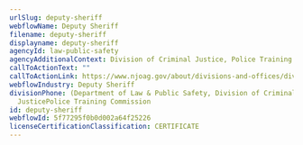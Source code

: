 ```yaml
---
urlSlug: deputy-sheriff
webflowName: Deputy Sheriff
filename: deputy-sheriff
displayname: deputy-sheriff
agencyId: law-public-safety
agencyAdditionalContext: Division of Criminal Justice, Police Training Commission
callToActionText: ""
callToActionLink: https://www.njoag.gov/about/divisions-and-offices/division-of-criminal-justice-home/police-training-commission/
webflowIndustry: Deputy Sheriff
divisionPhone: (Department of Law & Public Safety, Division of Criminal
  JusticePolice Training Commission
id: deputy-sheriff
webflowId: 5f77295f0b0d002a64f25226
licenseCertificationClassification: CERTIFICATE
---
```

